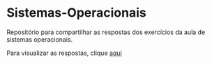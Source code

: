 # Sistemas-Operacionais
Repositório para compartilhar as respostas dos exercícios da aula de sistemas operacionais.

Para visualizar as respostas, clique [aqui](https://lrabbade.github.io/Sistemas-Operacionais/ex_cap_3_4_SO.html)
